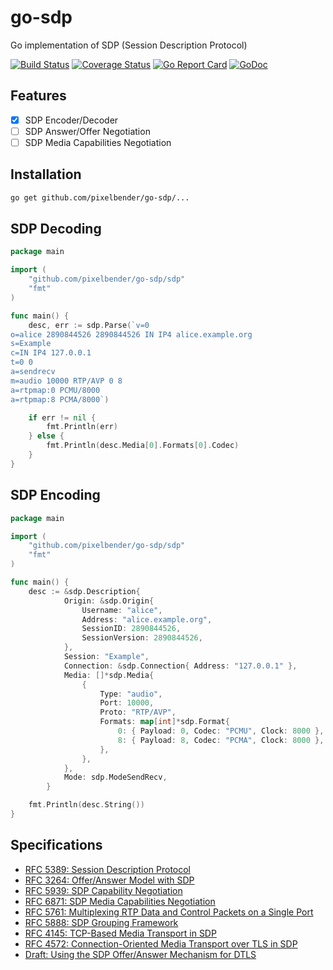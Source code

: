 # go-sdp

Go implementation of SDP (Session Description Protocol)

[![Build Status](https://travis-ci.org/pixelbender/go-sdp.svg)](https://travis-ci.org/pixelbender/go-sdp)
[![Coverage Status](https://coveralls.io/repos/github/pixelbender/go-sdp/badge.svg?branch=master)](https://coveralls.io/github/pixelbender/go-sdp?branch=master)
[![Go Report Card](https://goreportcard.com/badge/github.com/pixelbender/go-sdp)](https://goreportcard.com/report/github.com/pixelbender/go-sdp)
[![GoDoc](https://godoc.org/github.com/pixelbender/go-sdp?status.svg)](https://godoc.org/github.com/pixelbender/go-sdp)

## Features

- [x] SDP Encoder/Decoder
- [ ] SDP Answer/Offer Negotiation
- [ ] SDP Media Capabilities Negotiation

## Installation

```sh
go get github.com/pixelbender/go-sdp/...
```

## SDP Decoding

```go
package main

import (
	"github.com/pixelbender/go-sdp/sdp"
	"fmt"
)

func main() {
	desc, err := sdp.Parse(`v=0
o=alice 2890844526 2890844526 IN IP4 alice.example.org
s=Example
c=IN IP4 127.0.0.1
t=0 0
a=sendrecv
m=audio 10000 RTP/AVP 0 8
a=rtpmap:0 PCMU/8000
a=rtpmap:8 PCMA/8000`)

	if err != nil {
		fmt.Println(err)
	} else {
		fmt.Println(desc.Media[0].Formats[0].Codec)
	}
}
```

## SDP Encoding

```go
package main

import (
	"github.com/pixelbender/go-sdp/sdp"
	"fmt"
)

func main() {
	desc := &sdp.Description{
    		Origin: &sdp.Origin{
    		    Username: "alice",
    		    Address: "alice.example.org",
    		    SessionID: 2890844526,
    		    SessionVersion: 2890844526,
    		},
    		Session: "Example",
    		Connection: &sdp.Connection{ Address: "127.0.0.1" },
    		Media: []*sdp.Media{
    			{
    				Type: "audio",
    				Port: 10000,
    				Proto: "RTP/AVP",
    				Formats: map[int]*sdp.Format{
    					0: { Payload: 0, Codec: "PCMU", Clock: 8000 },
    					8: { Payload: 8, Codec: "PCMA", Clock: 8000 },
    				},
    			},
    		},
    		Mode: sdp.ModeSendRecv,
    	}

	fmt.Println(desc.String())
}
```

## Specifications

- [RFC 5389: Session Description Protocol](https://tools.ietf.org/html/rfc4566)
- [RFC 3264: Offer/Answer Model with SDP](https://tools.ietf.org/html/rfc3264)
- [RFC 5939: SDP Capability Negotiation](https://tools.ietf.org/html/rfc5939)
- [RFC 6871: SDP Media Capabilities Negotiation](https://tools.ietf.org/html/rfc6871)
- [RFC 5761: Multiplexing RTP Data and Control Packets on a Single Port](https://tools.ietf.org/html/rfc5761)
- [RFC 5888: SDP Grouping Framework](https://tools.ietf.org/html/rfc5888)
- [RFC 4145: TCP-Based Media Transport in SDP](https://tools.ietf.org/html/rfc4145)
- [RFC 4572: Connection-Oriented Media Transport over TLS in SDP](https://tools.ietf.org/html/rfc4572)
- [Draft: Using the SDP Offer/Answer Mechanism for DTLS](https://tools.ietf.org/html/draft-ietf-mmusic-dtls-sdp-14)
